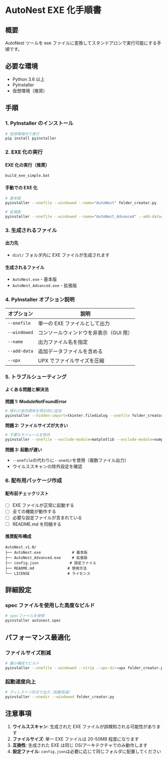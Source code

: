# AutoNest EXE 化手順書

## 概要

AutoNest ツールを exe ファイルに変換してスタンドアロンで実行可能にする手順です。

## 必要な環境

- Python 3.6 以上
- PyInstaller
- 仮想環境（推奨）

## 手順

### 1. PyInstaller のインストール

```bash
# 仮想環境内で実行
pip install pyinstaller
```

### 2. EXE 化の実行

#### EXE 化の実行（推奨）

```bash
build_exe_simple.bat
```

#### 手動での EXE 化

```bash
# 基本版
pyinstaller --onefile --windowed --name="AutoNest" folder_creator.py

# 拡張版
pyinstaller --onefile --windowed --name="AutoNest_Advanced" --add-data="config.json;." advanced_folder_creator.py
```

### 3. 生成されるファイル

#### 出力先

- `dist/` フォルダ内に EXE ファイルが生成されます

#### 生成されるファイル

- `AutoNest.exe` - 基本版
- `AutoNest_Advanced.exe` - 拡張版

### 4. PyInstaller オプション説明

| オプション   | 説明                                   |
| ------------ | -------------------------------------- |
| `--onefile`  | 単一の EXE ファイルとして出力          |
| `--windowed` | コンソールウィンドウを非表示（GUI 用） |
| `--name`     | 出力ファイル名を指定                   |
| `--add-data` | 追加データファイルを含める             |
| `--upx`      | UPX でファイルサイズを圧縮             |

### 5. トラブルシューティング

#### よくある問題と解決法

**問題 1: ModuleNotFoundError**

```bash
# 隠れた依存関係を明示的に追加
pyinstaller --hidden-import=tkinter.filedialog --onefile folder_creator.py
```

**問題 2: ファイルサイズが大きい**

```bash
# 不要なモジュールを除外
pyinstaller --onefile --exclude-module=matplotlib --exclude-module=numpy folder_creator.py
```

**問題 3: 起動が遅い**

- `--onefile`の代わりに`--onedir`を使用（複数ファイル出力）
- ウイルススキャンの除外設定を確認

### 6. 配布用パッケージ作成

#### 配布前チェックリスト

- [ ] EXE ファイルが正常に起動する
- [ ] 全ての機能が動作する
- [ ] 必要な設定ファイルが含まれている
- [ ] README.md を同梱する

#### 推奨配布構成

```
AutoNest_v1.0/
├── AutoNest.exe              # 基本版
├── AutoNest_Advanced.exe     # 拡張版
├── config.json              # 設定ファイル
├── README.md               # 使用方法
└── LICENSE                 # ライセンス
```

## 詳細設定

### spec ファイルを使用した高度なビルド

```bash
# specファイルを使用
pyinstaller autonest.spec
```

## パフォーマンス最適化

### ファイルサイズ削減

```bash
# 最小構成でビルド
pyinstaller --onefile --windowed --strip --upx-dir=upx folder_creator.py
```

### 起動速度向上

```bash
# ディレクトリ形式で出力（起動高速）
pyinstaller --onedir --windowed folder_creator.py
```

## 注意事項

1. **ウイルススキャン**: 生成された EXE ファイルが誤検知される可能性があります
2. **ファイルサイズ**: 単一 EXE ファイルは 20-50MB 程度になります
3. **互換性**: 生成された EXE は同じ OS/アーキテクチャでのみ動作します
4. **設定ファイル**: `config.json`は必要に応じて同じフォルダに配置してください
